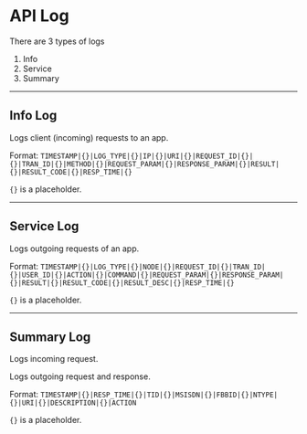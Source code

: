 # API Log

There are 3 types of logs
1. Info
2. Service
3. Summary

---

## Info Log
Logs client (incoming) requests to an app.

Format: `TIMESTAMP|{}|LOG_TYPE|{}|IP|{}|URI|{}|REQUEST_ID|{}|{}|TRAN_ID|{}|METHOD|{}|REQUEST_PARAM|{}|RESPONSE_PARAM|{}|RESULT|{}|RESULT_CODE|{}|RESP_TIME|{}`

`{}` is a placeholder.

---

## Service Log

Logs outgoing requests of an app.

Format: `TIMESTAMP|{}|LOG_TYPE|{}|NODE|{}|REQUEST_ID|{}|TRAN_ID|{}|USER_ID|{}|ACTION|{}|COMMAND|{}|REQUEST_PARAM|{}|RESPONSE_PARAM|{}|RESULT|{}|RESULT_CODE|{}|RESULT_DESC|{}|RESP_TIME|{}`

`{}` is a placeholder.

---

## Summary Log

Logs incoming request.

Logs outgoing request and response.

Format: `TIMESTAMP|{}|RESP_TIME|{}|TID|{}|MSISDN|{}|FBBID|{}|NTYPE|{}|URI|{}|DESCRIPTION|{}|ACTION`

`{}` is a placeholder.
